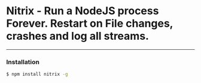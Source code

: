 

# Nitrix - Run a NodeJS process Forever. Restart on File changes, crashes and log all streams.

***

### Installation

```bash
$ npm install nitrix -g
```
